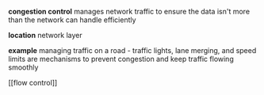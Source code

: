 **congestion control** manages network traffic to ensure the data isn't more than the network can handle efficiently

**location** network layer
  
**example** managing traffic on a road - traffic lights, lane merging, and speed limits are mechanisms to prevent congestion and keep traffic flowing smoothly

[[flow control]]